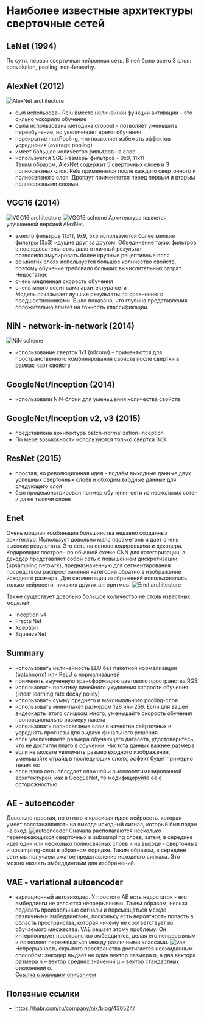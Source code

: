 # Наиболее известные архитектуры сверточные сетей

## LeNet (1994)
По сути, первая сверточная нейронная сеть. В ней было всего 3 слоя: convolution, pooling, non-lenearity.

## AlexNet (2012)
![AlexNet architecture](https://neurohive.io/wp-content/uploads/2018/10/Capture-12-1.jpg)
 - был использован Relu вместо нелинейной функции активации  - это сильно ускорило обучение  
 - была использована методика dropout  - позволяет уменьшить переобучение, но увеличивает время обучения  
 - перекрытие maxPooling, что позволяет избежать эффектов усреднения (average pooling)  
 - имеет большее количество фильтров на слое
 - используется SGD
Размеры фильтров - 9x9, 11x11  
Таким образом, AlexNet содержит 5 сверточных слоев и 3 полносвязных слоя.
Relu применяется после каждого сверточного и полносвязного слоя.
Дропаут применяется перед первым и вторым полносвязными слоями.
 
## VGG16 (2014)
![VGG16 architecture](https://neurohive.io/wp-content/uploads/2018/11/vgg16-neural-network-1-e1542973058418.jpg)
![VGG16 scheme](https://neurohive.io/wp-content/uploads/2018/11/vgg16-2.png)
Архитектура является улучшенной версией AlexNet.  
 - вместо фильтров 11x11, 9x9, 5x5 используются более мелкие фильтры (3x3) идущие друг за другом.
 Объединение таких фильтров в последовательность дало отличный результат  
 позволило эмулировать более крупные рецептивные поля  
 - во многих слоях используется большое количество свойств, поэтому обучение требовало больших вычислительных затрат  
Недостатки:
 - очень медленная скорость обучения  
 - очень много весит сама архитектура сети  
Модель показывает лучшие результаты по сравнению с предшественниками.
Было показано, что глубина представления положительно влияет на точность классификации.  

## NiN - network-in-network (2014)
![NiN scheme](https://habrastorage.org/files/fcb/e94/59e/fcbe9459e2064f598478ec00544e8cf5.png)
 - использование сверток 1x1 (mlconv) - применяются для пространственного комбинирования свойств после свертки в рамках карт свойств

## GoogleNet/Inception (2014)
 - использовали NiN-блоки для уменьшения количества свойств  

## GoogleNet/Inception v2, v3 (2015)
 - представлена архитектура batch-normalization-inception
 - По мере возможности используются только свёртки 3x3  

## ResNet (2015)
 - простая, но революционная идея - подаём выходные данные двух успешных свёрточных слоёв 
и обходим входные данные для следующего слоя
 - был продемонстрирован пример обучения сети из нескольких сотен и даже тысячи слоев  

## Enet
Очень мощная комбинация большинства недавно созданных архитектур. Использует довольно мало параметров и дает очень высокие результаты.
Это сеть на основе кодировщика и декодера. Кодировщик построен по обычной схеме CNN для категоризации, а декодер представляет собой сеть с повышением дискретизации (upsampling netowrk), предназначенную для сегментирования посредством распространения категорий обратно в изображение исходного размера. Для сегментации изображений использовались только нейросети, никаких других алгоритмов.
![Enet architecture](https://www.researchgate.net/profile/Bahram_Parvin/publication/323165130/figure/fig2/AS:593775416066048@1518578499207/The-complete-architecture-of-the-ENet-model-for-nuclear-segmentation-is-shown-in-terms-of.png)


Также существует довольно большое количество не столь известных моделей:
 - Inception v4  
 - FractalNet  
 - Xception  
 - SqueezeNet  

## Summary
 * использовать нелинейность ELU без пакетной нормализации (batchnorm) или ReLU с нормализацией  
 * применять выученную трансформацию цветового пространства RGB  
 * использовать политику линейного ухудшения скорости обучения (linear learning rate decay policy)  
 * использовать сумму среднего и максимального pooling-слоя  
 * использовать мини-пакет размером 128 или 256. Если для вашей видеокарты этого слишком много, уменьшайте скорость обучения пропорционально размеру пакета  
 * использовать полносвязные слои в качестве свёрточных и усреднять прогнозы для выдачи финального решения.
 * если увеличиваете размера обучающего датасета, удостоверьтесь, что не достигли плато в обучении. Чистота данных важнее размера  
 * если не можете увеличить размер входного изображения, уменьшайте страйд в последующих слоях, эффект будет примерно таким же  
 * если ваша сеть обладает сложной и высокооптимизированной архитектурой, как в GoogLeNet, то модифицируйте её с осторожностью  


## AE - autoencoder
Довольно простая, но оттого и красивая идея: нейросеть, которая умеет восстанавливать на выходе исходный сигнал, который был подан на вход.
![autoencoder](https://cdn-images-1.medium.com/max/1200/1*44eDEuZBEsmG_TCAKRI3Kw@2x.png)
Сначала располагаются несколько перемежающихся сверточных и subsampling слоев, затем, в середине идет один или несколько полносвязных слоев и на выходе - сверточные и upsampling-слои в обратном порядке. Таким образом, в середине сети мы получаем сжатое представление исходного сигнала. Это можно назвать эмбеддингами для изображений.  

## VAE - variational autoencoder
- вариационный автоэнкодер. У простого AE есть недостаток - его эмбеддинги не являются непрерывными. Таким образом, нельзя подавать произвольные сигналы и перемещаться межде различными эмбеддингами, поскольку есть вероятность попасть в область пространства, которая ничему не соответствует из обучаемого множества. VAE решает этому проблему. Он интерполирует пространство эмбеддингов, делая его непрерывным и позволяет перемещаться между различными классами.
![vae](https://cdn-images-1.medium.com/max/1000/1*CiVcrrPmpcB1YGMkTF7hzA.png)
Непрерывность скрытого пространства достигается неожиданным способом: энкодер выдаёт не один вектор размера n, а два вектора размера n – вектор средних значений µ и вектор стандартных отклонений σ.  
[Ссылка с хорошим описанием](https://neurohive.io/ru/osnovy-data-science/variacionnyj-avtojenkoder-vae/)  

## Полезные ссылки
 - https://habr.com/ru/company/nix/blog/430524/  
